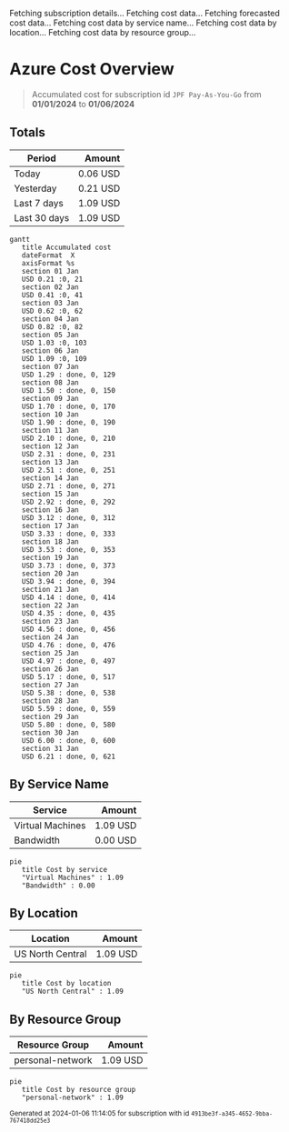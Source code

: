 Fetching subscription details...
Fetching cost data...
Fetching forecasted cost data...
Fetching cost data by service name...
Fetching cost data by location...
Fetching cost data by resource group...
# Azure Cost Overview

> Accumulated cost for subscription id `JPF Pay-As-You-Go` from **01/01/2024** to **01/06/2024**

## Totals

|Period|Amount|
|---|---:|
|Today|0.06 USD|
|Yesterday|0.21 USD|
|Last 7 days|1.09 USD|
|Last 30 days|1.09 USD|

```mermaid
gantt
   title Accumulated cost
   dateFormat  X
   axisFormat %s
   section 01 Jan
   USD 0.21 :0, 21
   section 02 Jan
   USD 0.41 :0, 41
   section 03 Jan
   USD 0.62 :0, 62
   section 04 Jan
   USD 0.82 :0, 82
   section 05 Jan
   USD 1.03 :0, 103
   section 06 Jan
   USD 1.09 :0, 109
   section 07 Jan
   USD 1.29 : done, 0, 129
   section 08 Jan
   USD 1.50 : done, 0, 150
   section 09 Jan
   USD 1.70 : done, 0, 170
   section 10 Jan
   USD 1.90 : done, 0, 190
   section 11 Jan
   USD 2.10 : done, 0, 210
   section 12 Jan
   USD 2.31 : done, 0, 231
   section 13 Jan
   USD 2.51 : done, 0, 251
   section 14 Jan
   USD 2.71 : done, 0, 271
   section 15 Jan
   USD 2.92 : done, 0, 292
   section 16 Jan
   USD 3.12 : done, 0, 312
   section 17 Jan
   USD 3.33 : done, 0, 333
   section 18 Jan
   USD 3.53 : done, 0, 353
   section 19 Jan
   USD 3.73 : done, 0, 373
   section 20 Jan
   USD 3.94 : done, 0, 394
   section 21 Jan
   USD 4.14 : done, 0, 414
   section 22 Jan
   USD 4.35 : done, 0, 435
   section 23 Jan
   USD 4.56 : done, 0, 456
   section 24 Jan
   USD 4.76 : done, 0, 476
   section 25 Jan
   USD 4.97 : done, 0, 497
   section 26 Jan
   USD 5.17 : done, 0, 517
   section 27 Jan
   USD 5.38 : done, 0, 538
   section 28 Jan
   USD 5.59 : done, 0, 559
   section 29 Jan
   USD 5.80 : done, 0, 580
   section 30 Jan
   USD 6.00 : done, 0, 600
   section 31 Jan
   USD 6.21 : done, 0, 621
```

## By Service Name

|Service|Amount|
|---|---:|
|Virtual Machines|1.09 USD|
|Bandwidth|0.00 USD|

```mermaid
pie
   title Cost by service
   "Virtual Machines" : 1.09
   "Bandwidth" : 0.00
```

## By Location

|Location|Amount|
|---|---:|
|US North Central|1.09 USD|

```mermaid
pie
   title Cost by location
   "US North Central" : 1.09
```

## By Resource Group

|Resource Group|Amount|
|---|---:|
|personal-network|1.09 USD|

```mermaid
pie
   title Cost by resource group
   "personal-network" : 1.09
```

<sup>Generated at 2024-01-06 11:14:05 for subscription with id `4913be3f-a345-4652-9bba-767418dd25e3`</sup>
